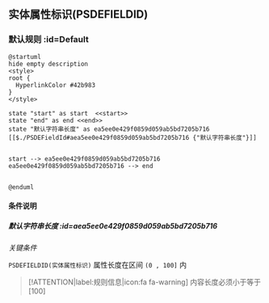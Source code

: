 ## 实体属性标识(PSDEFIELDID) <!-- {docsify-ignore-all} -->

   

### 默认规则 :id=Default

```plantuml
@startuml
hide empty description
<style>
root {
  HyperlinkColor #42b983
}
</style>

state "start" as start  <<start>>
state "end" as end <<end>>
state "默认字符串长度" as ea5ee0e429f0859d059ab5bd7205b716 [[$./PSDEFieldId#aea5ee0e429f0859d059ab5bd7205b716 {"默认字符串长度"}]]


start --> ea5ee0e429f0859d059ab5bd7205b716 
ea5ee0e429f0859d059ab5bd7205b716 --> end 


@enduml
```

#### 条件说明

##### 默认字符串长度 :id=aea5ee0e429f0859d059ab5bd7205b716


*关键条件*


`PSDEFIELDID(实体属性标识)` 属性长度在区间 `(0 , 100]` 内

> [!ATTENTION|label:规则信息|icon:fa fa-warning]
> 内容长度必须小于等于[100]







